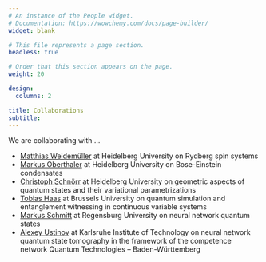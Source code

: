 ```yaml
---
# An instance of the People widget.
# Documentation: https://wowchemy.com/docs/page-builder/
widget: blank

# This file represents a page section.
headless: true

# Order that this section appears on the page.
weight: 20

design:
  columns: 2

title: Collaborations
subtitle:
---
```

We are collaborating with ...

- [Matthias Weidemüller](https://www.physi.uni-heidelberg.de/Forschung/QD/index.php?show=projects&project=rydberg) at Heidelberg University on Rydberg spin systems
- [Markus Oberthaler](https://www.kip.uni-heidelberg.de/personen/552) at Heidelberg University on Bose-Einstein condensates
- [Christoph Schnörr](https://hci.iwr.uni-heidelberg.de/ipa/prof-christoph-schn%C3%B6rr) at Heidelberg University on geometric aspects of quantum states and their variational parametrizations
- [Tobias Haas](https://tobi-haas.de/) at Brussels University on quantum simulation and entanglement witnessing in continuous variable systems
- [Markus Schmitt](https://www.computational-quantum.science/) at Regensburg University on neural network quantum states
- [Alexey Ustinov](https://www.phi.kit.edu/ustinov.php) at Karlsruhe Institute of Technology on neural network quantum state tomography in the framework of the competence network Quantum Technologies – Baden-Württemberg
